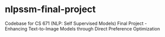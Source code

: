 # nlpssm-final-project
Codebase for CS 671 (NLP: Self Supervised Models) Final Project -  Enhancing Text-to-Image Models through Direct Preference Optimization
